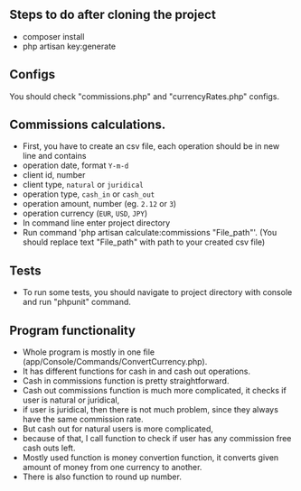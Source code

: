 ## Steps to do after cloning the project

* composer install
* php artisan key:generate

## Configs

You should check "commissions.php" and "currencyRates.php" configs.


## Commissions calculations.

* First, you have to create an csv file, each operation should be in new line and contains
* operation date, format `Y-m-d`
* client id, number
* client type,  `natural` or `juridical`
* operation type, `cash_in` or `cash_out`
* operation amount, number (eg. `2.12` or `3`)
* operation currency (`EUR`, `USD`, `JPY`)
* In command line enter project directory
* Run command 'php artisan calculate:commissions "File_path"'. (You should replace text "File_path" with path to your created csv file)

## Tests

* To run some tests, you should navigate to project directory with console and run "phpunit" command.

## Program functionality

* Whole program is mostly in one file (app/Console/Commands/ConvertCurrency.php).
* It has different functions for cash in and cash out operations.
* Cash in commissions function is pretty straightforward.
* Cash out commissions function is much more complicated, it checks if user is natural or juridical,
* if user is juridical, then there is not much problem, since they always have the same commission rate.
* But cash out for natural users is more complicated,
* because of that, I call function to check if user has any commission free cash outs left.
* Mostly used function is money convertion function, it converts given amount of money from one currency to another.
* There is also function to round up number.




